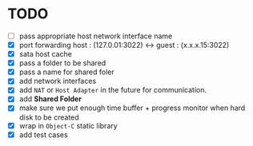 # TODO

- [ ] pass appropriate host network interface name  
- [x] port forwarding host : (127.0.01:3022) <-> guest : (x.x.x.15:3022)
- [x] sata host cache
- [x] pass a folder to be shared
- [x] pass a name for shared foler
- [x] add network interfaces  
- [x] add `NAT` or `Host Adapter` in the future for communication.
- [x] add **Shared Folder**  
- [x] make sure we put enough time buffer + progress monitor when hard disk to be created  
- [x] wrap in `Object-C` static library
- [x] add test cases  
